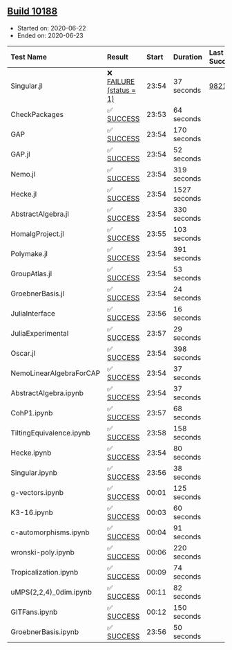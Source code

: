 ## [Build 10188](https://oscarci.mathematik.uni-kl.de/job/oscar/10188/)

* Started on: 2020-06-22
* Ended on: 2020-06-23

| Test Name    | Result | Start | Duration | Last Success | First Failure |
|:-------------|:-------|:------|:---------|:-------------|:--------------|
| Singular.jl | ❌ [FAILURE (status = 1)](https://oscarci.mathematik.uni-kl.de/job/oscar/10188/artifact/logs/build-10188/Singular.jl.log) | 23:54 | 37 seconds | [9821](https://oscarci.mathematik.uni-kl.de/job/oscar/9821/) | [9822](https://oscarci.mathematik.uni-kl.de/job/oscar/9822/) |
| CheckPackages | ✅ [SUCCESS](https://oscarci.mathematik.uni-kl.de/job/oscar/10188/artifact/logs/build-10188/CheckPackages.log) | 23:53 | 64 seconds |  |  |
| GAP | ✅ [SUCCESS](https://oscarci.mathematik.uni-kl.de/job/oscar/10188/artifact/logs/build-10188/GAP.log) | 23:54 | 170 seconds |  |  |
| GAP.jl | ✅ [SUCCESS](https://oscarci.mathematik.uni-kl.de/job/oscar/10188/artifact/logs/build-10188/GAP.jl.log) | 23:54 | 52 seconds |  |  |
| Nemo.jl | ✅ [SUCCESS](https://oscarci.mathematik.uni-kl.de/job/oscar/10188/artifact/logs/build-10188/Nemo.jl.log) | 23:54 | 319 seconds |  |  |
| Hecke.jl | ✅ [SUCCESS](https://oscarci.mathematik.uni-kl.de/job/oscar/10188/artifact/logs/build-10188/Hecke.jl.log) | 23:54 | 1527 seconds |  |  |
| AbstractAlgebra.jl | ✅ [SUCCESS](https://oscarci.mathematik.uni-kl.de/job/oscar/10188/artifact/logs/build-10188/AbstractAlgebra.jl.log) | 23:54 | 330 seconds |  |  |
| HomalgProject.jl | ✅ [SUCCESS](https://oscarci.mathematik.uni-kl.de/job/oscar/10188/artifact/logs/build-10188/HomalgProject.jl.log) | 23:55 | 103 seconds |  |  |
| Polymake.jl | ✅ [SUCCESS](https://oscarci.mathematik.uni-kl.de/job/oscar/10188/artifact/logs/build-10188/Polymake.jl.log) | 23:54 | 391 seconds |  |  |
| GroupAtlas.jl | ✅ [SUCCESS](https://oscarci.mathematik.uni-kl.de/job/oscar/10188/artifact/logs/build-10188/GroupAtlas.jl.log) | 23:54 | 53 seconds |  |  |
| GroebnerBasis.jl | ✅ [SUCCESS](https://oscarci.mathematik.uni-kl.de/job/oscar/10188/artifact/logs/build-10188/GroebnerBasis.jl.log) | 23:54 | 24 seconds |  |  |
| JuliaInterface | ✅ [SUCCESS](https://oscarci.mathematik.uni-kl.de/job/oscar/10188/artifact/logs/build-10188/JuliaInterface.log) | 23:56 | 16 seconds |  |  |
| JuliaExperimental | ✅ [SUCCESS](https://oscarci.mathematik.uni-kl.de/job/oscar/10188/artifact/logs/build-10188/JuliaExperimental.log) | 23:57 | 29 seconds |  |  |
| Oscar.jl | ✅ [SUCCESS](https://oscarci.mathematik.uni-kl.de/job/oscar/10188/artifact/logs/build-10188/Oscar.jl.log) | 23:54 | 398 seconds |  |  |
| NemoLinearAlgebraForCAP | ✅ [SUCCESS](https://oscarci.mathematik.uni-kl.de/job/oscar/10188/artifact/logs/build-10188/NemoLinearAlgebraForCAP.log) | 23:54 | 37 seconds |  |  |
| AbstractAlgebra.ipynb | ✅ [SUCCESS](https://oscarci.mathematik.uni-kl.de/job/oscar/10188/artifact/logs/build-10188/AbstractAlgebra.ipynb.log) | 23:54 | 37 seconds |  |  |
| CohP1.ipynb | ✅ [SUCCESS](https://oscarci.mathematik.uni-kl.de/job/oscar/10188/artifact/logs/build-10188/CohP1.ipynb.log) | 23:57 | 68 seconds |  |  |
| TiltingEquivalence.ipynb | ✅ [SUCCESS](https://oscarci.mathematik.uni-kl.de/job/oscar/10188/artifact/logs/build-10188/TiltingEquivalence.ipynb.log) | 23:58 | 158 seconds |  |  |
| Hecke.ipynb | ✅ [SUCCESS](https://oscarci.mathematik.uni-kl.de/job/oscar/10188/artifact/logs/build-10188/Hecke.ipynb.log) | 23:54 | 80 seconds |  |  |
| Singular.ipynb | ✅ [SUCCESS](https://oscarci.mathematik.uni-kl.de/job/oscar/10188/artifact/logs/build-10188/Singular.ipynb.log) | 23:56 | 38 seconds |  |  |
| g-vectors.ipynb | ✅ [SUCCESS](https://oscarci.mathematik.uni-kl.de/job/oscar/10188/artifact/logs/build-10188/g-vectors.ipynb.log) | 00:01 | 125 seconds |  |  |
| K3-16.ipynb | ✅ [SUCCESS](https://oscarci.mathematik.uni-kl.de/job/oscar/10188/artifact/logs/build-10188/K3-16.ipynb.log) | 00:03 | 60 seconds |  |  |
| c-automorphisms.ipynb | ✅ [SUCCESS](https://oscarci.mathematik.uni-kl.de/job/oscar/10188/artifact/logs/build-10188/c-automorphisms.ipynb.log) | 00:04 | 91 seconds |  |  |
| wronski-poly.ipynb | ✅ [SUCCESS](https://oscarci.mathematik.uni-kl.de/job/oscar/10188/artifact/logs/build-10188/wronski-poly.ipynb.log) | 00:06 | 220 seconds |  |  |
| Tropicalization.ipynb | ✅ [SUCCESS](https://oscarci.mathematik.uni-kl.de/job/oscar/10188/artifact/logs/build-10188/Tropicalization.ipynb.log) | 00:09 | 74 seconds |  |  |
| uMPS(2,2,4)_0dim.ipynb | ✅ [SUCCESS](https://oscarci.mathematik.uni-kl.de/job/oscar/10188/artifact/logs/build-10188/uMPS-2-2-4-_0dim.ipynb.log) | 00:11 | 82 seconds |  |  |
| GITFans.ipynb | ✅ [SUCCESS](https://oscarci.mathematik.uni-kl.de/job/oscar/10188/artifact/logs/build-10188/GITFans.ipynb.log) | 00:12 | 150 seconds |  |  |
| GroebnerBasis.ipynb | ✅ [SUCCESS](https://oscarci.mathematik.uni-kl.de/job/oscar/10188/artifact/logs/build-10188/GroebnerBasis.ipynb.log) | 23:56 | 50 seconds |  |  |
